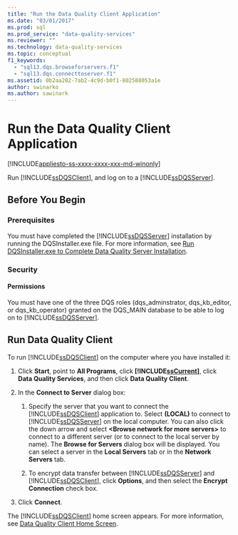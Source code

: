 ```yaml
---
title: "Run the Data Quality Client Application"
ms.date: "03/01/2017"
ms.prod: sql
ms.prod_service: "data-quality-services"
ms.reviewer: ""
ms.technology: data-quality-services
ms.topic: conceptual
f1_keywords: 
  - "sql13.dqs.browseforservers.f1"
  - "sql13.dqs.connecttoserver.f1"
ms.assetid: 0b2aa202-7ab2-4c9d-b0f1-802588053a1e
author: swinarko
ms.author: sawinark
---
```

# Run the Data Quality Client Application

[!INCLUDE[appliesto-ss-xxxx-xxxx-xxx-md-winonly](../includes/appliesto-ss-xxxx-xxxx-xxx-md-winonly.md)]

  Run [!INCLUDE[ssDQSClient](../includes/ssdqsclient-md.md)], and log on to a [!INCLUDE[ssDQSServer](../includes/ssdqsserver-md.md)].  
  
##  <a name="BeforeYouBegin"></a> Before You Begin  
  
###  <a name="Prerequisites"></a> Prerequisites  
 You must have completed the [!INCLUDE[ssDQSServer](../includes/ssdqsserver-md.md)] installation by running the DQSInstaller.exe file. For more information, see [Run DQSInstaller.exe to Complete Data Quality Server Installation](../data-quality-services/install-windows/run-dqsinstaller-exe-to-complete-data-quality-server-installation.md).  
  
###  <a name="Security"></a> Security  
  
####  <a name="Permissions"></a> Permissions  
 You must have one of the three DQS roles (dqs_adminstrator, dqs_kb_editor, or dqs_kb_operator) granted on the DQS_MAIN database to be able to log on to [!INCLUDE[ssDQSServer](../includes/ssdqsserver-md.md)].  
  
##  <a name="Run"></a> Run Data Quality Client  
 To run [!INCLUDE[ssDQSClient](../includes/ssdqsclient-md.md)] on the computer where you have installed it:  
  
1.  Click **Start**, point to **All Programs**, click **[!INCLUDE[ssCurrent](../includes/sscurrent-md.md)]**, click **Data Quality Services**, and then click **Data Quality Client**.  
  
2.  In the **Connect to Server** dialog box:  
  
    1.  Specify the server that you want to connect the [!INCLUDE[ssDQSClient](../includes/ssdqsclient-md.md)] application to. Select **(LOCAL)** to connect to [!INCLUDE[ssDQSServer](../includes/ssdqsserver-md.md)] on the local computer. You can also click the down arrow and select **\<Browse network for more servers>** to connect to a different server (or to connect to the local server by name). The **Browse for Servers** dialog box will be displayed. You can select a server in the **Local Servers** tab or in the **Network Servers** tab.  
  
    2.  To encrypt data transfer between [!INCLUDE[ssDQSServer](../includes/ssdqsserver-md.md)] and [!INCLUDE[ssDQSClient](../includes/ssdqsclient-md.md)], click **Options**, and then select the **Encrypt Connection** check box.  
  
3.  Click **Connect**.  
  
 The [!INCLUDE[ssDQSClient](../includes/ssdqsclient-md.md)] home screen appears. For more information, see [Data Quality Client Home Screen](../data-quality-services/data-quality-client-home-screen.md).  
  
  

